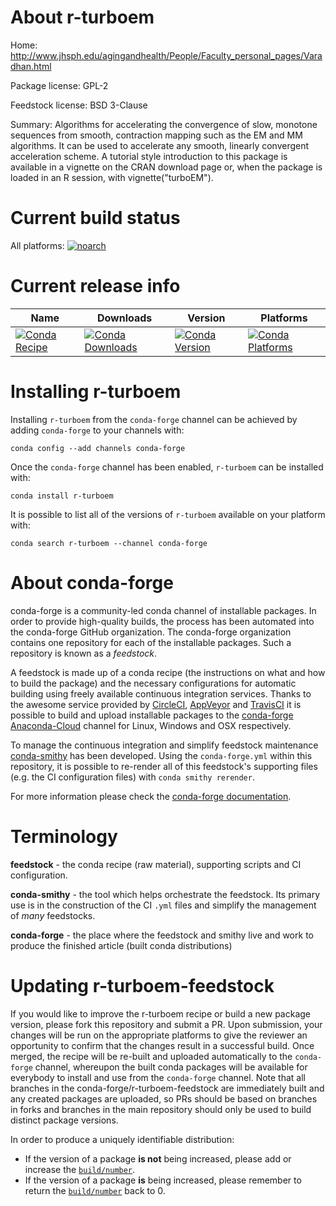 About r-turboem
===============

Home: http://www.jhsph.edu/agingandhealth/People/Faculty_personal_pages/Varadhan.html

Package license: GPL-2

Feedstock license: BSD 3-Clause

Summary: Algorithms for accelerating the convergence of slow, monotone sequences from smooth, contraction mapping such as the EM and MM algorithms. It can be used to accelerate any smooth, linearly convergent acceleration scheme.  A tutorial style introduction to this package is available in a vignette on the CRAN download page or, when the package is loaded in an R session, with vignette("turboEM").



Current build status
====================

All platforms:
[![noarch](https://img.shields.io/circleci/project/github/conda-forge/r-turboem-feedstock/master.svg?label=noarch)](https://circleci.com/gh/conda-forge/r-turboem-feedstock)

Current release info
====================

| Name | Downloads | Version | Platforms |
| --- | --- | --- | --- |
| [![Conda Recipe](https://img.shields.io/badge/recipe-r--turboem-green.svg)](https://anaconda.org/conda-forge/r-turboem) | [![Conda Downloads](https://img.shields.io/conda/dn/conda-forge/r-turboem.svg)](https://anaconda.org/conda-forge/r-turboem) | [![Conda Version](https://img.shields.io/conda/vn/conda-forge/r-turboem.svg)](https://anaconda.org/conda-forge/r-turboem) | [![Conda Platforms](https://img.shields.io/conda/pn/conda-forge/r-turboem.svg)](https://anaconda.org/conda-forge/r-turboem) |

Installing r-turboem
====================

Installing `r-turboem` from the `conda-forge` channel can be achieved by adding `conda-forge` to your channels with:

```
conda config --add channels conda-forge
```

Once the `conda-forge` channel has been enabled, `r-turboem` can be installed with:

```
conda install r-turboem
```

It is possible to list all of the versions of `r-turboem` available on your platform with:

```
conda search r-turboem --channel conda-forge
```


About conda-forge
=================

conda-forge is a community-led conda channel of installable packages.
In order to provide high-quality builds, the process has been automated into the
conda-forge GitHub organization. The conda-forge organization contains one repository
for each of the installable packages. Such a repository is known as a *feedstock*.

A feedstock is made up of a conda recipe (the instructions on what and how to build
the package) and the necessary configurations for automatic building using freely
available continuous integration services. Thanks to the awesome service provided by
[CircleCI](https://circleci.com/), [AppVeyor](https://www.appveyor.com/)
and [TravisCI](https://travis-ci.org/) it is possible to build and upload installable
packages to the [conda-forge](https://anaconda.org/conda-forge)
[Anaconda-Cloud](https://anaconda.org/) channel for Linux, Windows and OSX respectively.

To manage the continuous integration and simplify feedstock maintenance
[conda-smithy](https://github.com/conda-forge/conda-smithy) has been developed.
Using the ``conda-forge.yml`` within this repository, it is possible to re-render all of
this feedstock's supporting files (e.g. the CI configuration files) with ``conda smithy rerender``.

For more information please check the [conda-forge documentation](https://conda-forge.org/docs/).

Terminology
===========

**feedstock** - the conda recipe (raw material), supporting scripts and CI configuration.

**conda-smithy** - the tool which helps orchestrate the feedstock.
                   Its primary use is in the construction of the CI ``.yml`` files
                   and simplify the management of *many* feedstocks.

**conda-forge** - the place where the feedstock and smithy live and work to
                  produce the finished article (built conda distributions)


Updating r-turboem-feedstock
============================

If you would like to improve the r-turboem recipe or build a new
package version, please fork this repository and submit a PR. Upon submission,
your changes will be run on the appropriate platforms to give the reviewer an
opportunity to confirm that the changes result in a successful build. Once
merged, the recipe will be re-built and uploaded automatically to the
`conda-forge` channel, whereupon the built conda packages will be available for
everybody to install and use from the `conda-forge` channel.
Note that all branches in the conda-forge/r-turboem-feedstock are
immediately built and any created packages are uploaded, so PRs should be based
on branches in forks and branches in the main repository should only be used to
build distinct package versions.

In order to produce a uniquely identifiable distribution:
 * If the version of a package **is not** being increased, please add or increase
   the [``build/number``](https://conda.io/docs/user-guide/tasks/build-packages/define-metadata.html#build-number-and-string).
 * If the version of a package **is** being increased, please remember to return
   the [``build/number``](https://conda.io/docs/user-guide/tasks/build-packages/define-metadata.html#build-number-and-string)
   back to 0.
